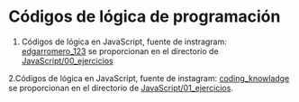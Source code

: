 # Códigos de lógica de programación

1. Códigos de lógica en JavaScript, fuente de instragram: [edgarromero_123](https://instagram.com/edgarromero_123) se proporcionan en el directorio de [JavaScript/00_ejercicios](https://github.com/TerrazasJr316/learning-logic/tree/main/JavaScript/00_ejercicios)

2.Códigos de lógica en JavaScript, fuente de instagram: [coding_knowladge](https://instagram.com/coding_knowladge) se proporcionan en el directorio de [JavaScript/01_ejercicios](https://github.com/TerrazasJr316/learning-logic/tree/main/JavaScript/01_ejercicios).